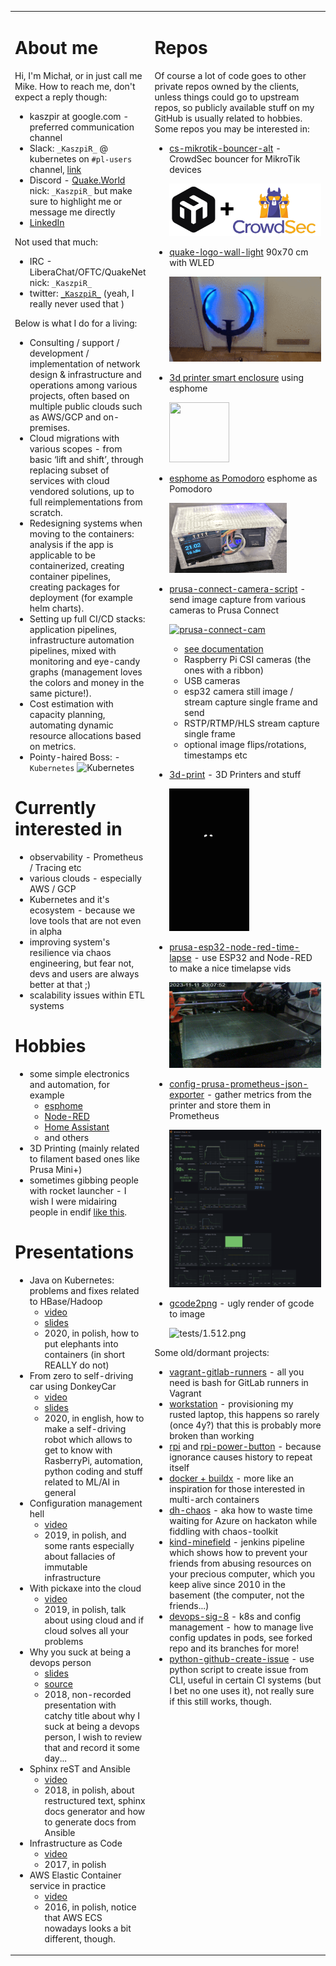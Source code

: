 <table>
<tr>
<td valign="top" width="40%">

# About me

Hi, I'm Michał, or in just call me Mike.
How to reach me, don't expect a reply though:

* kaszpir at google.com - preferred communication channel
* Slack: `_KaszpiR_` @ kubernetes on `#pl-users` channel, [link](https://kubernetes.slack.com/archives/C4W6MFCEB)
* Discord - [Quake.World](http://discord.quake.world/) nick: `_KaszpiR_`
  but make sure to highlight me or message me directly
* [LinkedIn](https://www.linkedin.com/in/%F0%9F%90%BB-micha%C5%82-socho%C5%84-46724233/)

Not used that much:

* IRC - LiberaChat/OFTC/QuakeNet nick: `_KaszpiR_`
* twitter: [`_KaszpiR_`](https://twitter.com/_KaszpiR_)
  (yeah, I really never used that )

Below is what I do for a living:

* Consulting / support / development / implementation of network design
  & infrastructure and operations among various projects, often based on
  multiple public clouds such as AWS/GCP and on-premises.
* Cloud migrations with various scopes - from basic ‘lift and shift’,
  through replacing subset of services with cloud vendored solutions,
  up to full reimplementations from scratch.
* Redesigning systems when moving to the containers: analysis if the app is
  applicable to be containerized, creating container pipelines,
  creating packages for deployment (for example helm charts).
* Setting up full CI/CD stacks: application pipelines, infrastructure automation
  pipelines, mixed with monitoring and eye-candy graphs
  (management loves the colors and money in the same picture!).
* Cost estimation with capacity planning, automating dynamic resource
  allocations based on metrics.
* Pointy-haired Boss: - `Kubernetes`
  ![Kubernetes](https://pbs.twimg.com/media/EDrZEKCWwAAG_Ty.jpg:large)

# Currently interested in

* observability - Prometheus / Tracing etc
* various clouds - especially AWS / GCP
* Kubernetes and it's ecosystem - because we love tools that are not even in alpha
* improving system's resilience via chaos engineering, but fear not,
  devs and users are always better at that ;)
* scalability issues within ETL systems

# Hobbies

* some simple electronics and automation, for example
  * [esphome](https://esphome.io/index.html)
  * [Node-RED](https://nodered.org/)
  * [Home Assistant](https://www.home-assistant.io/)
  * and others
* 3D Printing (mainly related to filament based ones like Prusa Mini+)
* sometimes gibbing people with rocket launcher -
  I wish I were midairing people in endif [like this](https://www.youtube.com/watch?v=pv_KDPXw_3U).

# Presentations

* Java on Kubernetes: problems and fixes related to HBase/Hadoop
  * [video](https://www.youtube.com/watch?v=GcFlHmMJ1Qo)
  * [slides](https://nvtkaszpir.github.io/presentations-java-in-k8s-hbase-hdfs/#/)
  * 2020, in polish, how to put elephants into containers (in short REALLY do not)
* From zero to self-driving car using DonkeyCar
  * [video](https://www.youtube.com/watch?v=THUL0AWHe2w)
  * [slides](https://docs.google.com/presentation/d/1xLcbvkTPm6mrMvHxmm997VXiHFwlFll4WX8y2JT1xBc/edit)
  * 2020, in english, how to make a self-driving robot which allows to get
    to know with RasberryPi, automation, python coding and stuff related to
    ML/AI in general
* Configuration management hell
  * [video](https://www.youtube.com/watch?v=MoObKRodHnU)
  * 2019, in polish, and some rants especially about fallacies of immutable
    infrastructure
* With pickaxe into the cloud
  * [video](https://youtu.be/9Vhi6_iIWzI)
  * 2019, in polish, talk about using cloud and if cloud solves all your
    problems
* Why you suck at being a devops person
  * [slides](https://nvtkaszpir.github.io/presentations-wdi2018/)
  * [source](https://github.com/nvtkaszpir/presentations-wdi2018)
  * 2018, non-recorded presentation with catchy title about why I suck at being
    a devops person, I wish to review that and record it some day...
* Sphinx reST and Ansible
  * [video](https://www.youtube.com/watch?v=F60O_KkUsZg)
  * 2018, in polish, about restructured text,
    sphinx docs generator and how to generate docs from Ansible
* Infrastructure as Code
  * [video](https://www.youtube.com/watch?v=yCRUnXqiH_I)
  * 2017, in polish
* AWS Elastic Container service in practice
  * [video](https://www.youtube.com/watch?v=u5ahMYnJIYc)
  * 2016, in polish, notice that AWS ECS nowadays looks a bit different, though.

</td>
<td valign="top" width="60%">

# Repos

Of course a lot of code goes to other private repos owned by the clients,
unless things could go to upstream repos, so publicly available stuff on my
GitHub is usually related to hobbies. Some repos you may be interested in:

* [cs-mikrotik-bouncer-alt](https://github.com/nvtkaszpir/cs-mikrotik-bouncer-alt) - CrowdSec bouncer for MikroTik devices

  ![logo](https://raw.githubusercontent.com/nvtkaszpir/cs-mikrotik-bouncer-alt/refs/heads/main/docs/static/mikrotik_plus_crowdsec_small_800.png)
  
* [quake-logo-wall-light](https://github.com/nvtkaszpir/quake-logo-wall-light) 90x70 cm with WLED

  ![preview](https://raw.githubusercontent.com/nvtkaszpir/quake-logo-wall-light/refs/heads/master/images/preview_512_256x256.gif)

* [3d printer smart enclosure](https://github.com/nvtkaszpir/esphome-3d-printer-smart-enclosure) using esphome

  <a href="https://nvtkaszpir.github.io/esphome-3d-printer-smart-enclosure/"><img src="https://nvtkaszpir.github.io/esphome-3d-printer-smart-enclosure/static/logo.png" width="96" height="96"></a>

* [esphome as Pomodoro](https://github.com/nvtkaszpir/esphome-pomodoro) esphome as Pomodoro

  ![esphome-pomodoro-small](https://raw.githubusercontent.com/nvtkaszpir/esphome-pomodoro/master/preview-small.png)

* [prusa-connect-camera-script](https://github.com/nvtkaszpir/prusa-connect-camera-script) - send image capture from various cameras to Prusa Connect
  
  [![prusa-connect-cam](https://nvtkaszpir.github.io/prusa-connect-camera-script/static/prusa-connect-cam-small.png)](https://nvtkaszpir.github.io/prusa-connect-camera-script/)
  * [see documentation](https://nvtkaszpir.github.io/prusa-connect-camera-script/)
  * Raspberry Pi CSI cameras (the ones with a ribbon)
  * USB cameras
  * esp32 camera still image / stream capture single frame and send
  * RSTP/RTMP/HLS stream capture single frame
  * optional image flips/rotations, timestamps etc

* [3d-print](https://github.com/nvtkaszpir/3d-print) - 3D Printers and stuff

  ![skull](https://github.com/nvtkaszpir/3d-print/raw/main/stl-to-png/skull_w_jaw.gif)
* [prusa-esp32-node-red-time-lapse](https://github.com/nvtkaszpir/prusa-esp32-node-red-time-lapse) - use ESP32 and
  Node-RED to make a nice timelapse vids

  ![timelapse](./timelapse.gif)
* [config-prusa-prometheus-json-exporter](https://github.com/nvtkaszpir/config-prusa-prometheus-json-exporter) -
  gather metrics from the printer and store them in Prometheus

  ![preview](https://github.com/nvtkaszpir/config-prusa-prometheus-json-exporter/raw/main/preview.png)
* [gcode2png](https://github.com/nvtkaszpir/gcode2png) - ugly render of gcode to image

  ![tests/1.512.png](https://github.com/nvtkaszpir/gcode2png/raw/master/tests/1.512.png)

Some old/dormant projects:

* [vagrant-gitlab-runners](https://github.com/nvtkaszpir/vagrant-gitlab-runners) -
  all you need is bash for GitLab runners in Vagrant
* [workstation](https://github.com/nvtkaszpir/workstation) -
  provisioning my rusted laptop, this happens so rarely (once 4y?) that this is
  probably more broken than working
* [rpi](https://github.com/nvtkaszpir/rpi) and [rpi-power-button](https://github.com/nvtkaszpir/rpi-power-button) -
  because ignorance causes history to repeat itself
* [docker + buildx](https://github.com/nvtkaszpir/docker-buildx-trash) -
  more like an inspiration for those interested in multi-arch containers
* [dh-chaos](https://github.com/nvtkaszpir/dh-chaos) - aka how to waste time
  waiting for Azure on hackaton while fiddling with chaos-toolkit
* [kind-minefield](https://github.com/nvtkaszpir/kind-minefield) -
  jenkins pipeline which shows how to prevent your friends from abusing
  resources on your precious computer, which you keep alive since 2010
  in the basement (the computer, not the friends...)
* [devops-sig-8](https://github.com/nvtkaszpir/devops-sig-8) - k8s and config
  management - how to manage live config updates in pods,
  see forked repo and its branches for more!
* [python-github-create-issue](https://github.com/nvtkaszpir/python-github-create-issue) -
  use python script to create issue from CLI,
  useful in certain CI systems (but I bet no one uses it),
  not really sure if this still works, though.

</td>
</tr>
</table>
